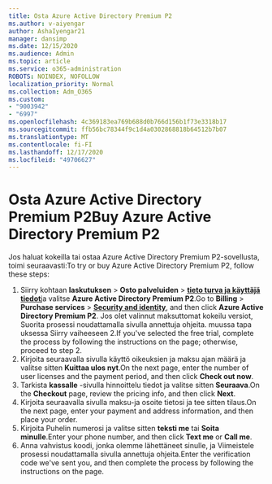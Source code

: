```yaml
---
title: Osta Azure Active Directory Premium P2
ms.author: v-aiyengar
author: AshaIyengar21
manager: dansimp
ms.date: 12/15/2020
ms.audience: Admin
ms.topic: article
ms.service: o365-administration
ROBOTS: NOINDEX, NOFOLLOW
localization_priority: Normal
ms.collection: Adm_O365
ms.custom:
- "9003942"
- "6997"
ms.openlocfilehash: 4c369183ea769b688d0b766d156b1f73e3318b17
ms.sourcegitcommit: ffb56bc78344f9c1d4a0302868818b64512b7b07
ms.translationtype: MT
ms.contentlocale: fi-FI
ms.lasthandoff: 12/17/2020
ms.locfileid: "49706627"
---
```

# <a name="buy-azure-active-directory-premium-p2"></a><span data-ttu-id="a7539-102">Osta Azure Active Directory Premium P2</span><span class="sxs-lookup"><span data-stu-id="a7539-102">Buy Azure Active Directory Premium P2</span></span>

<span data-ttu-id="a7539-103">Jos haluat kokeilla tai ostaa Azure Active Directory Premium P2-sovellusta, toimi seuraavasti:</span><span class="sxs-lookup"><span data-stu-id="a7539-103">To try or buy Azure Active Directory Premium P2, follow these steps:</span></span>

1. <span data-ttu-id="a7539-104">Siirry kohtaan **laskutuksen**  >  **Osto palveluiden**  >  [**tieto turva ja käyttäjä tiedot**](https://go.microsoft.com/fwlink/?linkid=2131946)ja valitse **Azure Active Directory Premium P2**.</span><span class="sxs-lookup"><span data-stu-id="a7539-104">Go to **Billing** > **Purchase services** > [**Security and identity**](https://go.microsoft.com/fwlink/?linkid=2131946), and then click **Azure Active Directory Premium P2**.</span></span>
<span data-ttu-id="a7539-105">Jos olet valinnut maksuttomat kokeilu versiot, Suorita prosessi noudattamalla sivulla annettuja ohjeita. muussa tapa uksessa Siirry vaiheeseen 2.</span><span class="sxs-lookup"><span data-stu-id="a7539-105">If you've selected the free trial, complete the process by following the instructions on the page; otherwise, proceed to step 2.</span></span>
1. <span data-ttu-id="a7539-106">Kirjoita seuraavalla sivulla käyttö oikeuksien ja maksu ajan määrä ja valitse sitten **Kuittaa ulos nyt**.</span><span class="sxs-lookup"><span data-stu-id="a7539-106">On the next page, enter the number of user licenses and the payment period, and then click **Check out now**.</span></span>
1. <span data-ttu-id="a7539-107">Tarkista **kassalle** -sivulla hinnoittelu tiedot ja valitse sitten **Seuraava**.</span><span class="sxs-lookup"><span data-stu-id="a7539-107">On the **Checkout** page, review the pricing info, and then click **Next**.</span></span>
1. <span data-ttu-id="a7539-108">Kirjoita seuraavalla sivulla maksu-ja osoite tietosi ja tee sitten tilaus.</span><span class="sxs-lookup"><span data-stu-id="a7539-108">On the next page, enter your payment and address information, and then place your order.</span></span>
1. <span data-ttu-id="a7539-109">Kirjoita Puhelin numerosi ja valitse sitten **teksti me** tai **Soita minulle**.</span><span class="sxs-lookup"><span data-stu-id="a7539-109">Enter your phone number, and then click **Text me** or **Call me**.</span></span>
1. <span data-ttu-id="a7539-110">Anna vahvistus koodi, jonka olemme lähettäneet sinulle, ja Viimeistele prosessi noudattamalla sivulla annettuja ohjeita.</span><span class="sxs-lookup"><span data-stu-id="a7539-110">Enter the verification code we've sent you, and then complete the process by following the instructions on the page.</span></span>
